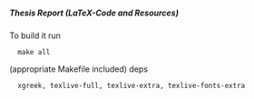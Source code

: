 ##### Thesis Report (LaTeX-Code and Resources) 

To build it run 
```
  make all
```
(appropriate Makefile included) 
deps
```
  xgreek, texlive-full, texlive-extra, texlive-fonts-extra
```
